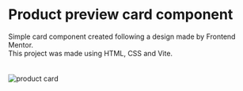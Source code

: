 # Product preview card component

Simple card component created following a design made by Frontend Mentor.  
This project was made using HTML, CSS and Vite.  
<br>
<br>
![product card](https://user-images.githubusercontent.com/107587774/179212976-e8798701-2cef-485a-96e5-c2edd6f4677d.png)
